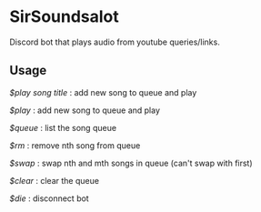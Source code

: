 # SirSoundsalot
Discord bot that plays audio from youtube queries/links.

## Usage

_$play song title_ : add new song to queue and play

_$play <youtube-link>_ : add new song to queue and play

_$queue_ : list the song queue

_$rm <n>_ : remove nth song from queue

_$swap <n> <m>_ : swap nth and mth songs in queue (can't swap with first)

_$clear_ : clear the queue

_$die_ : disconnect bot


